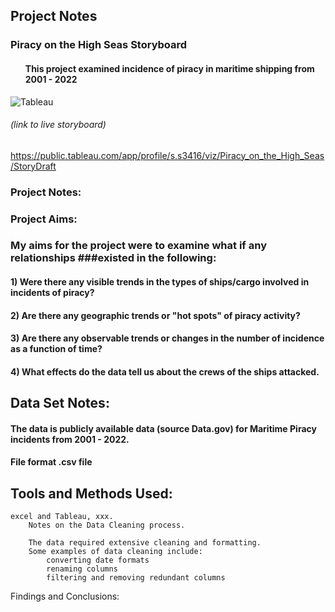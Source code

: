 ## Project Notes 

### Piracy on the High Seas Storyboard 
#### <ul>This project examined incidence of piracy in maritime shipping from 2001 - 2022</ul>


![Tableau](https://a11ybadges.com/badge?logo=tableau)


###### *(link to live storyboard)*
https://public.tableau.com/app/profile/s.s3416/viz/Piracy_on_the_High_Seas/StoryDraft 


### Project Notes: 

### Project Aims:
  ### My aims for the project were to examine what if any relationships ###existed in the following:

#### <nl>1) Were there any visible trends in the types of ships/cargo involved in incidents of piracy?</nl>
#### <nl> 2) Are there any geographic trends or "hot spots" of piracy activity?</nl>
#### <nl> 3) Are there any observable trends or changes in the number of incidence as a function of time?</nl>
#### <nl> 4) What effects do the data tell us about the crews of the ships attacked.</nl> 
  
      

## Data Set Notes: 
  #### The data is publicly available data (source Data.gov) for Maritime Piracy incidents from 2001 - 2022.
  #### File format .csv file



## Tools and Methods Used:
    excel and Tableau, xxx. 
        Notes on the Data Cleaning process.

        The data required extensive cleaning and formatting. 
        Some examples of data cleaning include: 
            converting date formats
            renaming columns
            filtering and removing redundant columns

Findings and Conclusions:

